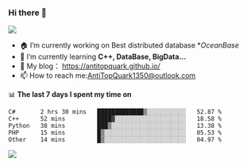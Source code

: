### Hi there 👋
![](https://wakatime.com/badge/user/7c1fa5d4-8b08-4e79-8279-966e71bac2d4.svg)
<!--
**AntiTopQuark/AntiTopQuark** is a ✨ _special_ ✨ repository because its `README.md` (this file) appears on your GitHub profile.

Here are some ideas to get you started:

-->

- 🏠 I’m currently working on Best distributed database **OceanBase*
- 🌱 I’m currently learning **C++, DataBase, BigData...**
- 🔭 My blog： https://antitopquark.github.io/ 
- 📫 How to reach me:AntiTopQuark1350@outlook.com


📊 **The last 7 days I spent my time on** 
<!--START_SECTION:waka-->

```text
C#       2 hrs 30 mins   █████████████▒░░░░░░░░░░░   52.87 %
C++      52 mins         ████▓░░░░░░░░░░░░░░░░░░░░   18.58 %
Python   38 mins         ███▒░░░░░░░░░░░░░░░░░░░░░   13.38 %
PHP      15 mins         █▒░░░░░░░░░░░░░░░░░░░░░░░   05.53 %
Other    14 mins         █▒░░░░░░░░░░░░░░░░░░░░░░░   04.97 %
```

<!--END_SECTION:waka-->


<img align="left" src="https://github-readme-stats.vercel.app/api?username=AntiTopQuark&show_icons=true&count_private=true&hide=prs&theme=default_repocard">
